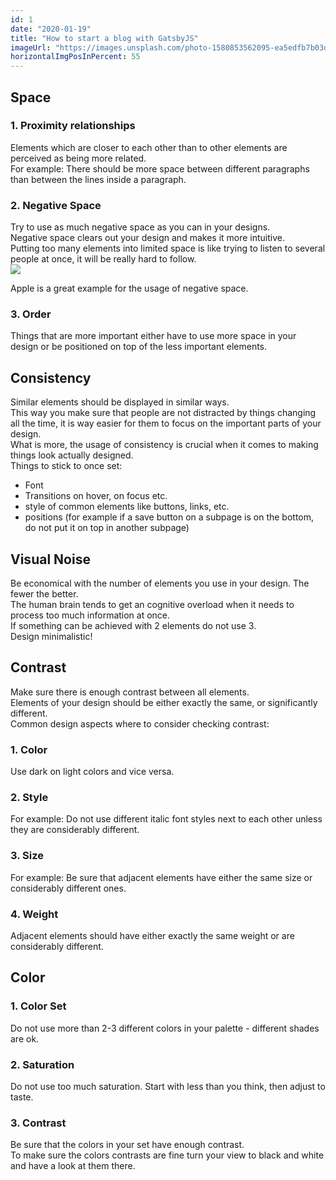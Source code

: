 ```yaml
---
id: 1
date: "2020-01-19"
title: "How to start a blog with GatsbyJS"
imageUrl: "https://images.unsplash.com/photo-1580853562095-ea5edfb7b03d?ixlib=rb-1.2.1&ixid=eyJhcHBfaWQiOjEyMDd9&auto=format&fit=crop&w=634&q=80"
horizontalImgPosInPercent: 55
---
```


## Space
### 1. Proximity relationships
Elements which are closer to each other than to other elements are perceived as being more related. <br/>
For example: There should be more space between different paragraphs than between the lines inside a paragraph.

### 2. Negative Space
Try to use as much negative space as you can in your designs.<br/>
Negative space clears out your design and makes it more intuitive.<br/>
Putting too many elements into limited space is like trying to listen to several people at once, it will be really hard to follow.<br/>
![](https://www.ercancicek.de/Content/img/designprinciples/negativespace.png)
<figcaption>Apple is a great example for the usage of negative space.</figcaption>

### 3. Order
Things that are more important either have to use more space in your design or be positioned on top of the less important elements.

## Consistency
Similar elements should be displayed in similar ways.<br />
This way you make sure that people are not distracted by things changing all the time, it is way easier for them to focus on the important parts of your design.<br />
What is more, the usage of consistency is crucial when it comes to making things look actually designed.<br />
Things to stick to once set:
  * Font
  * Transitions on hover, on focus etc.
  * style of common elements like buttons, links, etc.
  * positions (for example if a save button on a subpage is on the bottom, do not put it on top in another subpage)

## Visual Noise
Be economical with the number of elements you use in your design. The fewer the better.<br />
The human brain tends to get an cognitive overload when it needs to process too much information at once.<br />
If something can be achieved with 2 elements do not use 3.<br />
Design minimalistic!

## Contrast
Make sure there is enough contrast between all elements.<br />
Elements of your design should be either exactly the same, or significantly different.<br />
Common design aspects where to consider checking contrast:
### 1. Color
Use dark on light colors and vice versa.
### 2. Style
For example: Do not use different italic font styles next to each other unless they are considerably different.
### 3. Size
For example: Be sure that adjacent elements have either the same size or considerably different ones.
### 4. Weight
Adjacent elements should have either exactly the same weight or are considerably different.

## Color
### 1. Color Set
Do not use more than 2-3 different colors in your palette - different shades are ok.
### 2. Saturation
Do not use too much saturation. Start with less than you think, then adjust to taste.
### 3. Contrast
Be sure that the colors in your set have enough contrast.<br />
To make sure the colors contrasts are fine turn your view to black and white and have a look at them there.